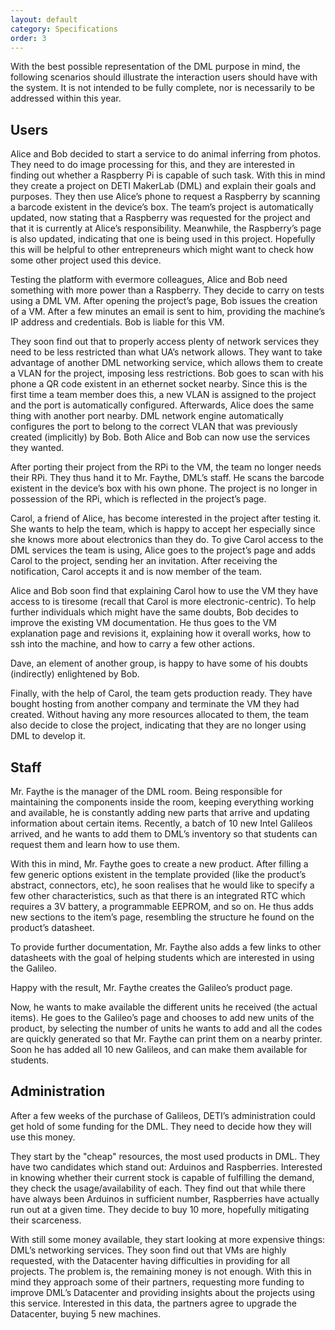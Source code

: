 ```yaml
---
layout: default
category: Specifications
order: 3
---
```


With the best possible representation of the DML purpose in mind, the
following scenarios should illustrate the interaction users should have with
the system. It is not intended to be fully complete, nor is necessarily to be
addressed within this year.

## Users

Alice and Bob decided to start a service to do animal inferring from photos.
They need to do image processing for this, and they are interested in finding
out whether a Raspberry Pi is capable of such task. With this in mind they
create a project on DETI MakerLab (DML) and explain their goals and purposes.
They then use Alice’s phone to request a Raspberry by scanning a barcode
existent in the device’s box. The team’s project is automatically updated, now
stating that a Raspberry was requested for the project and that it is
currently at Alice’s responsibility. Meanwhile, the Raspberry’s page is also
updated, indicating that one is being used in this project. Hopefully this
will be helpful to other entrepreneurs which might want to check how some
other project used this device.

Testing the platform with evermore colleagues, Alice and Bob need something
with more power than a Raspberry. They decide to carry on tests using a DML
VM. After opening the project’s page, Bob issues the creation of a VM. After a
few minutes an email is sent to him, providing the machine’s IP address and
credentials. Bob is liable for this VM.

They soon find out that to properly access plenty of network services they
need to be less restricted than what UA’s network allows. They want to take
advantage of another DML networking service, which allows them to create a
VLAN for the project, imposing less restrictions. Bob goes to scan with his
phone a QR code existent in an ethernet socket nearby. Since this is the first
time a team member does this, a new VLAN is assigned to the project and the
port is automatically configured. Afterwards,
Alice does the same thing with another port nearby. DML network engine
automatically configures the port to belong to the correct VLAN that was
previously created (implicitly) by Bob. Both Alice and Bob can now use the
services they wanted.

After porting their project from the RPi to the VM, the team no longer needs
their RPi. They thus hand it to Mr. Faythe, DML’s staff. He scans the barcode
existent in the device’s box with his own phone. The project is no longer in
possession of the RPi, which is reflected in the project’s page.

Carol, a friend of Alice, has become interested in the project after testing
it. She wants to help the team, which is happy to accept her especially since
she knows more about electronics than they do. To give Carol access to the DML
services the team is using, Alice goes to the project’s page and adds Carol to
the project, sending her an invitation. After receiving the notification,
Carol accepts it and is now member of the team.

Alice and Bob soon find that explaining Carol how to use the VM they have
access to is tiresome (recall that Carol is more electronic-centric). To help
further individuals which might have the same doubts, Bob decides to improve
the existing VM documentation. He thus goes to the VM explanation page and
revisions it, explaining how it overall works, how to ssh into the machine,
and how to carry a few other actions.

Dave, an element of another group, is happy to have some of his doubts
(indirectly) enlightened by Bob.

Finally, with the help of Carol, the team gets production ready. They have
bought hosting from another company and terminate the VM they had created.
Without having any more resources allocated to them, the team also decide to
close the project, indicating that they are no longer using DML to develop it.

## Staff

Mr. Faythe is the manager of the DML room. Being responsible for maintaining
the components inside the room, keeping everything working and available, he
is constantly adding new parts that arrive and updating information about
certain items. Recently, a batch of 10 new Intel Galileos arrived, and he
wants to add them to DML’s inventory so that students can request them and
learn how to use them.

With this in mind, Mr. Faythe goes to create a new product. After filling a
few generic options existent in the template provided (like the product’s
abstract, connectors, etc), he soon realises that he would like to specify a
few other characteristics, such as that there is an integrated RTC which
requires a 3V battery, a programmable EEPROM, and so on. He thus adds new
sections to the item’s page, resembling the structure he found on the
product’s datasheet.

To provide further documentation, Mr. Faythe also adds a few links to other
datasheets with the goal of helping students which are interested in using the
Galileo.

Happy with the result, Mr. Faythe creates the Galileo’s product page.

Now, he wants to make available the different units he received (the actual
items). He goes to the Galileo’s page and chooses to add new units of the
product, by selecting the number of units he wants to add and all the codes are
quickly generated so that Mr. Faythe can print them on a nearby printer.
Soon he has added all 10 new Galileos, and can make them available for students.

## Administration

After a few weeks of the purchase of Galileos, DETI’s administration could get
hold of some funding for the DML. They need to decide how they will use this
money.

They start by the "cheap" resources, the most used products in DML. They have
two candidates which stand out: Arduinos and Raspberries. Interested in
knowing whether their current stock is capable of fulfilling the demand, they
check the usage/availability of each. They find out that while there have
always been Arduinos in sufficient number, Raspberries have actually run out
at a given time. They decide to buy 10 more, hopefully mitigating their
scarceness.

With still some money available, they start looking at more expensive things:
DML’s networking services. They soon find out that VMs are highly requested,
with the Datacenter having difficulties in providing for all projects. The
problem is, the remaining money is not enough. With this in mind they approach
some of their partners, requesting more funding to improve DML’s Datacenter
and providing insights about the projects using this service. Interested in
this data, the partners agree to upgrade the Datacenter, buying 5 new
machines.
